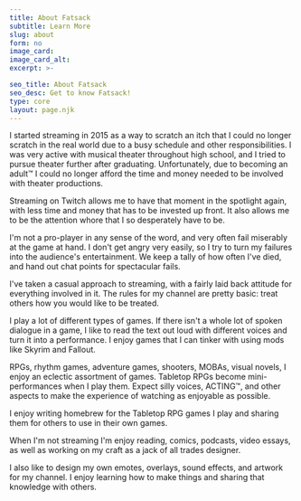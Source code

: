 ```yaml
---
title: About Fatsack
subtitle: Learn More
slug: about
form: no
image_card:
image_card_alt:
excerpt: >-

seo_title: About Fatsack
seo_desc: Get to know Fatsack!
type: core
layout: page.njk
---
```

I started streaming in 2015 as a way to scratch an itch that I could no longer scratch in the real world due to a busy schedule and other responsibilities. I was very active with musical theater throughout high school, and I tried to pursue theater further after graduating. Unfortunately, due to becoming an adult™ I could no longer afford the time and money needed to be involved with theater productions.

Streaming on Twitch allows me to have that moment in the spotlight again, with less time and money that has to be invested up front. It also allows me to be the attention whore that I so desperately have to be.

I'm not a pro-player in any sense of the word, and very often fail miserably at the game at hand. I don't get angry very easily, so I try to turn my failures into the audience's entertainment. We keep a tally of how often I've died, and hand out chat points for spectacular fails.

I've taken a casual approach to streaming, with a fairly laid back attitude for everything involved in it. The rules for my channel are pretty basic: treat others how you would like to be treated.

I play a lot of different types of games. If there isn't a whole lot of spoken dialogue in a game, I like to read the text out loud with different voices and turn it into a performance. I enjoy games that I can tinker with using mods like Skyrim and Fallout.

RPGs, rhythm games, adventure games, shooters, MOBAs, visual novels, I enjoy an eclectic assortment of games. Tabletop RPGs become mini-performances when I play them. Expect silly voices, ACTING™, and other aspects to make the experience of watching as enjoyable as possible.

I enjoy writing homebrew for the Tabletop RPG games I play and sharing them for others to use in their own games.

When I'm not streaming I'm enjoy reading, comics, podcasts, video essays, as well as working on my craft as a jack of all trades designer.

I also like to design my own emotes, overlays, sound effects, and artwork for my channel. I enjoy learning how to make things and sharing that knowledge with others.
